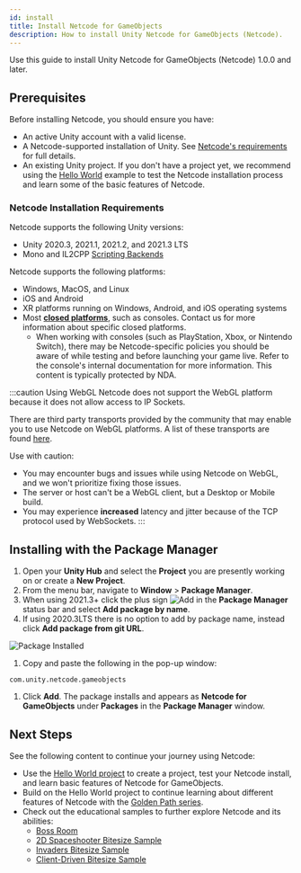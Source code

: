 ```yaml
---
id: install
title: Install Netcode for GameObjects
description: How to install Unity Netcode for GameObjects (Netcode). 
---
```


Use this guide to install Unity Netcode for GameObjects (Netcode) 1.0.0 and later.

## Prerequisites

Before installing Netcode, you should ensure you have:
  * An active Unity account with a valid license.
  * A Netcode-supported installation of Unity. See [Netcode's requirements](#netcode-installation-requirements) for full details.
  * An existing Unity project. If you don't have a project yet, we recommend using the [Hello World](../tutorials/helloworld.md) example to test the Netcode installation process and learn some of the basic features of Netcode.

### Netcode Installation Requirements

Netcode supports the following Unity versions:
* Unity 2020.3, 2021.1, 2021.2, and 2021.3 LTS <!--Confirm versions-->
* Mono and IL2CPP [Scripting Backends](https://docs.unity3d.com/Manual/scripting-backends.html)

Netcode supports the following platforms:
* Windows, MacOS, and Linux
* iOS and Android
* XR platforms running on Windows, Android, and iOS operating systems
* Most [**closed platforms**](https://unity.com/platform-installation), such as consoles. Contact us for more information about specific closed platforms.
  * When working with consoles (such as PlayStation, Xbox, or Nintendo Switch), there may be Netcode-specific policies you should be aware of while testing and before launching your game live. Refer to the console's internal documentation for more information. This content is typically protected by NDA.

:::caution Using WebGL
Netcode does not support the WebGL platform because it does not allow access to IP Sockets.

There are third party transports provided by the community that may enable you to use Netcode on WebGL platforms. A list of these transports are found [here](https://github.com/Unity-Technologies/multiplayer-community-contributions#transports).

Use with caution:
* You may encounter bugs and issues while using Netcode on WebGL, and we won't prioritize fixing those issues.
* The server or host can't be a WebGL client, but a Desktop or Mobile build.
* You may experience **increased** latency and jitter because of the TCP protocol used by WebSockets.
:::

## Installing with the Package Manager

1. Open your **Unity Hub** and select the **Project** you are presently working on or create a **New Project**.
1. From the menu bar, navigate to **Window** > **Package Manager**.
1. When using 2021.3+ click the plus sign ![Add](/img/add.png) in the **Package Manager** status bar and select **Add package by name**. 
1. If using 2020.3LTS there is no option to add by package name, instead click **Add package from git URL**.

 ![Package Installed](/img/install/addbyname.png)

1. Copy and paste the following in the pop-up window:
```
com.unity.netcode.gameobjects
```

1. Click **Add**. The package installs and appears as **Netcode for GameObjects** under **Packages** in the **Package Manager** window.

## Next Steps

See the following content to continue your journey using Netcode:

* Use the [Hello World project](../tutorials/helloworld.md) to create a project, test your Netcode install, and learn basic features of Netcode for GameObjects.
* Build on the Hello World project to continue learning about different features of Netcode with the [Golden Path series](../tutorials/goldenpath_series/gp_intro.md).
* Check out the educational samples to further explore Netcode and its abilities:
  * [Boss Room](../learn/bossroom/getting-started-boss-room.md)
  * [2D Spaceshooter Bitesize Sample](../learn/bitesize/bitesize-spaceshooter.md)
  * [Invaders Bitesize Sample](../learn/bitesize/bitesize-invaders.md)
  * [Client-Driven Bitesize Sample](../learn/bitesize/bitesize-clientdriven.md)
